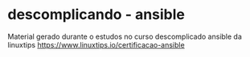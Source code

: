 # descomplicando - ansible

Material gerado durante o estudos no curso descomplicado ansible da linuxtips
https://www.linuxtips.io/certificacao-ansible
